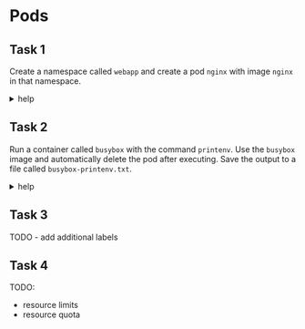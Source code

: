 # Pods

## Task 1

Create a namespace called `webapp` and create a pod `nginx` with image `nginx` in that namespace.

<details><summary>help</summary>

```bash
k create ns task1
k run nginx --image nginx -n task1
```

</details>

## Task 2

Run a container called `busybox` with the command `printenv`. Use the `busybox` image and automatically delete the pod after executing. Save the output to a file called `busybox-printenv.txt`.

<details><summary>help</summary>

```bash
k run busybox --image busybox -it --rm --restart Never --command -- printenv > busybox-printenv.txt
```

</details>

## Task 3

TODO - add additional labels

## Task 4

TODO:

- resource limits
- resource quota
